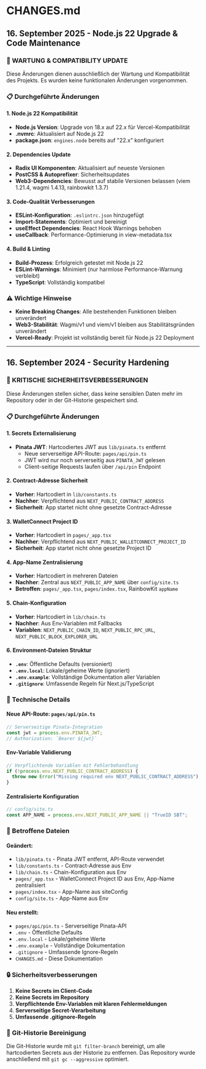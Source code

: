 # CHANGES.md

## 16. September 2025 - Node.js 22 Upgrade & Code Maintenance

### 🔧 WARTUNG & COMPATIBILITY UPDATE

Diese Änderungen dienen ausschließlich der Wartung und Kompatibilität des Projekts. Es wurden keine funktionalen Änderungen vorgenommen.

### 📋 Durchgeführte Änderungen

#### 1. **Node.js 22 Kompatibilität**
- **Node.js Version**: Upgrade von 18.x auf 22.x für Vercel-Kompatibilität
- **.nvmrc**: Aktualisiert auf Node.js 22
- **package.json**: `engines.node` bereits auf "22.x" konfiguriert

#### 2. **Dependencies Update**
- **Radix UI Komponenten**: Aktualisiert auf neueste Versionen
- **PostCSS & Autoprefixer**: Sicherheitsupdates
- **Web3-Dependencies**: Bewusst auf stabile Versionen belassen (viem 1.21.4, wagmi 1.4.13, rainbowkit 1.3.7)

#### 3. **Code-Qualität Verbesserungen**
- **ESLint-Konfiguration**: `.eslintrc.json` hinzugefügt
- **Import-Statements**: Optimiert und bereinigt
- **useEffect Dependencies**: React Hook Warnings behoben
- **useCallback**: Performance-Optimierung in view-metadata.tsx

#### 4. **Build & Linting**
- **Build-Prozess**: Erfolgreich getestet mit Node.js 22
- **ESLint-Warnings**: Minimiert (nur harmlose Performance-Warnung verbleibt)
- **TypeScript**: Vollständig kompatibel

### ⚠️ Wichtige Hinweise
- **Keine Breaking Changes**: Alle bestehenden Funktionen bleiben unverändert
- **Web3-Stabilität**: Wagmi/v1 und viem/v1 bleiben aus Stabilitätsgründen unverändert
- **Vercel-Ready**: Projekt ist vollständig bereit für Node.js 22 Deployment

---

## 16. September 2024 - Security Hardening

### 🚨 KRITISCHE SICHERHEITSVERBESSERUNGEN

Diese Änderungen stellen sicher, dass keine sensiblen Daten mehr im Repository oder in der Git-Historie gespeichert sind.

### 📋 Durchgeführte Änderungen

#### 1. **Secrets Externalisierung**
- **Pinata JWT**: Hartcodiertes JWT aus `lib/pinata.ts` entfernt
  - Neue serverseitige API-Route: `pages/api/pin.ts`
  - JWT wird nur noch serverseitig aus `PINATA_JWT` gelesen
  - Client-seitige Requests laufen über `/api/pin` Endpoint

#### 2. **Contract-Adresse Sicherheit**
- **Vorher**: Hartcodiert in `lib/constants.ts`
- **Nachher**: Verpflichtend aus `NEXT_PUBLIC_CONTRACT_ADDRESS`
- **Sicherheit**: App startet nicht ohne gesetzte Contract-Adresse

#### 3. **WalletConnect Project ID**
- **Vorher**: Hartcodiert in `pages/_app.tsx`
- **Nachher**: Verpflichtend aus `NEXT_PUBLIC_WALLETCONNECT_PROJECT_ID`
- **Sicherheit**: App startet nicht ohne gesetzte Project ID

#### 4. **App-Name Zentralisierung**
- **Vorher**: Hartcodiert in mehreren Dateien
- **Nachher**: Zentral aus `NEXT_PUBLIC_APP_NAME` über `config/site.ts`
- **Betroffen**: `pages/_app.tsx`, `pages/index.tsx`, RainbowKit `appName`

#### 5. **Chain-Konfiguration**
- **Vorher**: Hartcodiert in `lib/chain.ts`
- **Nachher**: Aus Env-Variablen mit Fallbacks
- **Variablen**: `NEXT_PUBLIC_CHAIN_ID`, `NEXT_PUBLIC_RPC_URL`, `NEXT_PUBLIC_BLOCK_EXPLORER_URL`

#### 6. **Environment-Dateien Struktur**
- **`.env`**: Öffentliche Defaults (versioniert)
- **`.env.local`**: Lokale/geheime Werte (ignoriert)
- **`.env.example`**: Vollständige Dokumentation aller Variablen
- **`.gitignore`**: Umfassende Regeln für Next.js/TypeScript

### 🔧 Technische Details

#### Neue API-Route: `pages/api/pin.ts`
```typescript
// Serverseitige Pinata-Integration
const jwt = process.env.PINATA_JWT;
// Authorization: `Bearer ${jwt}`
```

#### Env-Variable Validierung
```typescript
// Verpflichtende Variablen mit Fehlerbehandlung
if (!process.env.NEXT_PUBLIC_CONTRACT_ADDRESS) {
  throw new Error("Missing required env NEXT_PUBLIC_CONTRACT_ADDRESS");
}
```

#### Zentralisierte Konfiguration
```typescript
// config/site.ts
const APP_NAME = process.env.NEXT_PUBLIC_APP_NAME || "TrueID SBT";
```

### 📁 Betroffene Dateien

#### Geändert:
- `lib/pinata.ts` - Pinata JWT entfernt, API-Route verwendet
- `lib/constants.ts` - Contract-Adresse aus Env
- `lib/chain.ts` - Chain-Konfiguration aus Env
- `pages/_app.tsx` - WalletConnect Project ID aus Env, App-Name zentralisiert
- `pages/index.tsx` - App-Name aus siteConfig
- `config/site.ts` - App-Name aus Env

#### Neu erstellt:
- `pages/api/pin.ts` - Serverseitige Pinata-API
- `.env` - Öffentliche Defaults
- `.env.local` - Lokale/geheime Werte
- `.env.example` - Vollständige Dokumentation
- `.gitignore` - Umfassende Ignore-Regeln
- `CHANGES.md` - Diese Dokumentation

### 🔒 Sicherheitsverbesserungen

1. **Keine Secrets im Client-Code**
2. **Keine Secrets im Repository**
3. **Verpflichtende Env-Variablen mit klaren Fehlermeldungen**
4. **Serverseitige Secret-Verarbeitung**
5. **Umfassende .gitignore-Regeln**

### 🔄 Git-Historie Bereinigung

Die Git-Historie wurde mit `git filter-branch` bereinigt, um alle hartcodierten Secrets aus der Historie zu entfernen. Das Repository wurde anschließend mit `git gc --aggressive` optimiert.